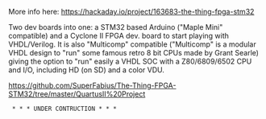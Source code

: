 More info here: https://hackaday.io/project/163683-the-thing-fpga-stm32

Two dev boards into one: a STM32 based Arduino ("Maple Mini" compatible) and a Cyclone II FPGA dev. board to start playing with VHDL/Verilog. It is also "Multicomp" compatible ("Multicomp" is a modular VHDL design to "run" some famous retro 8 bit CPUs made by Grant Searle) giving the option to "run" easily a VHDL SOC with a Z80/6809/6502 CPU and I/O, including HD (on SD) and a color VDU.


https://github.com/SuperFabius/The-Thing-FPGA-STM32/tree/master/QuartusII%20Project



     * * * UNDER CONTRUCTION * * * 
